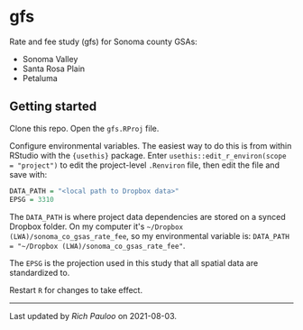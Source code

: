 # gfs

Rate and fee study (gfs) for Sonoma county GSAs: 

* Sonoma Valley  
* Santa Rosa Plain  
* Petaluma  

## Getting started

Clone this repo. Open the `gfs.RProj` file.  

Configure environmental variables. The easiest way to do this is from within RStudio with the `{usethis}` package. Enter `usethis::edit_r_environ(scope = "project")` to edit the project-level `.Renviron` file, then edit the file and save with:

```R
DATA_PATH = "<local path to Dropbox data>"
EPSG = 3310
```

The `DATA_PATH` is where project data dependencies are stored on a synced Dropbox folder. On my computer it's `~/Dropbox (LWA)/sonoma_co_gsas_rate_fee`, so my environmental variable is: `DATA_PATH = "~/Dropbox (LWA)/sonoma_co_gsas_rate_fee"`. 

The `EPSG` is the projection used in this study that all spatial data are standardized to.  

Restart `R` for changes to take effect.  



***

Last updated by *Rich Pauloo* on 2021-08-03.  
